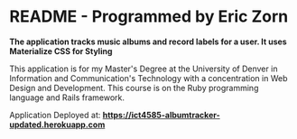 # README - Programmed by Eric Zorn

**The application tracks music albums and record labels for a user. It uses Materialize CSS for Styling**

This application is for my Master's Degree at the University of Denver in Information and Communication's Technology with a concentration in Web Design and Development. 
This course is on the Ruby programming language and Rails framework.

Application Deployed at: **https://ict4585-albumtracker-updated.herokuapp.com** 